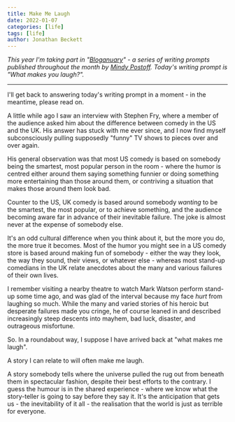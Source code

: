 ```yaml
---
title: Make Me Laugh
date: 2022-01-07
categories: [life]
tags: [life]
author: Jonathan Beckett
---
```


*This year I'm taking part in "[Bloganuary](https://bloganuary.wordpress.com/)" - a series of writing prompts published throughout the month by [Mindy Postoff](https://bloganuary.wordpress.com/author/mindywoothemes/). Today's writing prompt is "What makes you laugh?".*

---

I'll get back to answering today's writing prompt in a moment - in the meantime, please read on.

A little while ago I saw an interview with Stephen Fry, where a member of the audience asked him about the difference between comedy in the US and the UK. His answer has stuck with me ever since, and I now find myself subconsciously pulling supposedly "funny" TV shows to pieces over and over again.

His general observation was that most US comedy is based on somebody being the smartest, most popular person in the room - where the humor is centred either around them saying something funnier or doing something more entertaining than those around them, or contriving a situation that makes those around them look bad.

Counter to the US, UK comedy is based around somebody *wanting* to be the smartest, the most popular, or to achieve something, and the audience becoming aware far in advance of their inevitable failure. The joke is almost never at the expense of somebody else.

It's an odd cultural difference when you think about it, but the more you do, the more true it becomes. Most of the humor you might see in a US comedy store is based around making fun of somebody - either the way they look, the way they sound, their views, or whatever else - whereas most stand-up comedians in the UK relate anecdotes about the many and various failures of their own lives.

I remember visiting a nearby theatre to watch Mark Watson perform stand-up some time ago, and was glad of the interval because my face *hurt* from laughing so much. While the many and varied stories of his heroic but desperate failures made you cringe, he of course leaned in and described increasingly steep descents into mayhem, bad luck, disaster, and outrageous misfortune.

So. In a roundabout way, I suppose I have arrived back at "what makes me laugh".

A story I can relate to will often make me laugh.

A story somebody tells where the universe pulled the rug out from beneath them in spectacular fashion, despite their best efforts to the contrary. I guess the humour is in the shared experience - where we know what the story-teller is going to say before they say it. It's the anticipation that gets us - the inevitability of it all - the realisation that the world is just as terrible for everyone.